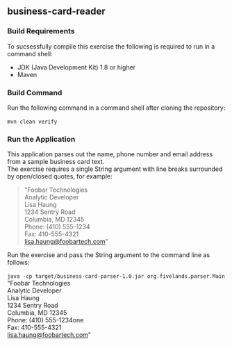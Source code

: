## business-card-reader

### Build Requirements
To sucsessfully compile this exercise the following is required to run in a command shell: 
- JDK (Java Development Kit) 1.8 or higher
- Maven

### Build Command
Run the following command in a command shell after cloning the repository:<br/><br/>
`mvn clean verify` 

### Run the Application
This application parses out the name, phone number and email address from a sample business card text.<br/>
The exercise requires a single String argument with line breaks surrounded by open/closed quotes, for example:<br/>

> "Foobar Technologies<br/>
> Analytic Developer<br/>
> Lisa Haung<br/>
> 1234 Sentry Road<br/>
> Columbia, MD 12345<br/>
> Phone: (410) 555-1234<br/>
> Fax: 410-555-4321<br/>
> lisa.haung@foobartech.com"<br/> 

Run the exercise and pass the String argument to the command line as follows:<br/><br/>
`java -cp target/business-card-parser-1.0.jar org.fivelands.parser.Main` "Foobar Technologies<br/> 
Analytic Developer <br/>
Lisa Haung <br/>
1234 Sentry Road <br/> 
Columbia, MD 12345 <br/>
Phone: (410) 555-1234one <br/> 
Fax: 410-555-4321 <br/>
lisa.haung@foobartech.com" 

